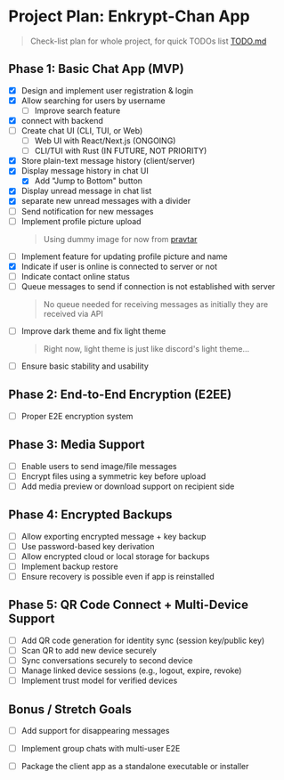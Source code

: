 # Project Plan: Enkrypt-Chan App

> Check-list plan for whole project, for quick TODOs list [TODO.md](TODO.md)

## Phase 1: Basic Chat App (MVP)

- [x] Design and implement user registration & login
- [x] Allow searching for users by username
  - [ ] Improve search feature
- [x] connect with backend
- [ ] Create chat UI (CLI, TUI, or Web)
  - [ ] Web UI with React/Next.js (ONGOING)
  - [ ] CLI/TUI with Rust (IN FUTURE, NOT PRIORITY)
- [x] Store plain-text message history (client/server)
- [x] Display message history in chat UI
  - [x] Add "Jump to Bottom" button
- [x] Display unread message in chat list
- [x] separate new unread messages with a divider
- [ ] Send notification for new messages
- [ ] Implement profile picture upload
  > Using dummy image for now from [pravtar](https://pravatar.cc/)
- [ ] Implement feature for updating profile picture and name
- [x] Indicate if user is online is connected to server or not
- [ ] Indicate contact online status
- [ ] Queue messages to send if connection is not established with server
    > No queue needed for receiving messages as initially they are received via API
- [ ] Improve dark theme and fix light theme 
    > Right now, light theme is just like discord's light theme...
- [ ] Ensure basic stability and usability

## Phase 2: End-to-End Encryption (E2EE)

- [ ] Proper E2E encryption system

## Phase 3: Media Support

- [ ] Enable users to send image/file messages
- [ ] Encrypt files using a symmetric key before upload
- [ ] Add media preview or download support on recipient side

## Phase 4: Encrypted Backups

- [ ] Allow exporting encrypted message + key backup
- [ ] Use password-based key derivation
- [ ] Allow encrypted cloud or local storage for backups
- [ ] Implement backup restore
- [ ] Ensure recovery is possible even if app is reinstalled

## Phase 5: QR Code Connect + Multi-Device Support

- [ ] Add QR code generation for identity sync (session key/public key)
- [ ] Scan QR to add new device securely
- [ ] Sync conversations securely to second device
- [ ] Manage linked device sessions (e.g., logout, expire, revoke)
- [ ] Implement trust model for verified devices

## Bonus / Stretch Goals

- [ ] Add support for disappearing messages
- [ ] Implement group chats with multi-user E2E
- [ ] Package the client app as a standalone executable or installer

